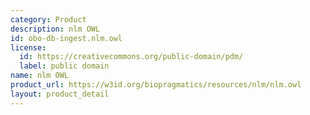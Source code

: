 ```yaml
---
category: Product
description: nlm OWL
id: obo-db-ingest.nlm.owl
license:
  id: https://creativecommons.org/public-domain/pdm/
  label: public domain
name: nlm OWL
product_url: https://w3id.org/biopragmatics/resources/nlm/nlm.owl
layout: product_detail
---
```

